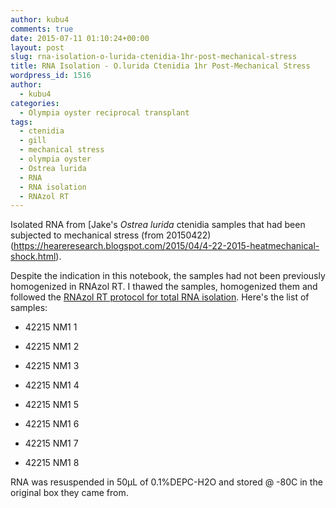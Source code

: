 ```yaml
---
author: kubu4
comments: true
date: 2015-07-11 01:10:24+00:00
layout: post
slug: rna-isolation-o-lurida-ctenidia-1hr-post-mechanical-stress
title: RNA Isolation - O.lurida Ctenidia 1hr Post-Mechanical Stress
wordpress_id: 1516
author:
  - kubu4
categories:
  - Olympia oyster reciprocal transplant
tags:
  - ctenidia
  - gill
  - mechanical stress
  - olympia oyster
  - Ostrea lurida
  - RNA
  - RNA isolation
  - RNAzol RT
---
```


Isolated RNA from [Jake's _Ostrea lurida_ ctenidia samples that had been subjected to mechanical stress (from 20150422)(https://heareresearch.blogspot.com/2015/04/4-22-2015-heatmechanical-shock.html).

Despite the indication in this notebook, the samples had not been previously homogenized in RNAzol RT. I thawed the samples, homogenized them and followed the [RNAzol RT protocol for total RNA isolation](https://github.com/sr320/LabDocs/blob/master/protocols/Commercial_Protocols/MRC_RNAzol-RT-May-2014.pdf). Here's the list of samples:




    
  * 42215 NM1 1

    
  * 42215 NM1 2

    
  * 42215 NM1 3

    
  * 42215 NM1 4

    
  * 42215 NM1 5

    
  * 42215 NM1 6

    
  * 42215 NM1 7

    
  * 42215 NM1 8



RNA was resuspended in 50μL of 0.1%DEPC-H2O and stored @ -80C in the original box they came from.
